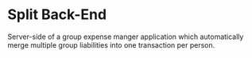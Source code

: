 ﻿# Split Back-End
Server-side of a group expense manger application which automatically merge multiple group liabilities into one transaction per person. 
